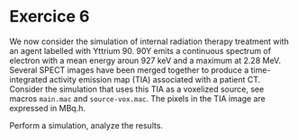 # Exercice 6

We now consider the simulation of internal radiation therapy treatment with an agent labelled with Yttrium 90. 90Y emits a continuous spectrum of electron with a mean energy aroun 927 keV and a maximum at 2.28 MeV. Several SPECT images have been merged together to produce a time-integrated activity emission map (TIA) associated with a patient CT. Consider the simulation that uses this TIA as a voxelized source, see macros ```main.mac``` and ```source-vox.mac```. The pixels in the TIA image are expressed in MBq.h. 

Perform a simulation, analyze the results.


